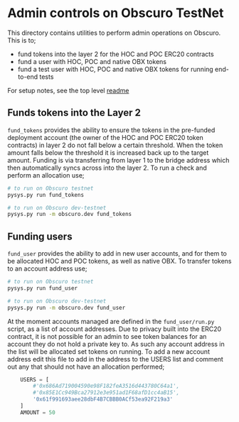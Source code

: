 Admin controls on Obscuro TestNet
=================================
This directory contains utilities to perform admin operations on Obscuro. This is to;

- fund tokens into the layer 2 for the HOC and POC ERC20 contracts
- fund a user with HOC, POC and native OBX tokens 
- fund a test user with HOC, POC and native OBX tokens for running end-to-end tests

For setup notes, see the top level [readme](../README.md)

Funds tokens into the Layer 2
-----------------------------
`fund_tokens` provides the ability to ensure the tokens in the pre-funded deployment account (the owner of the HOC and 
POC ERC20 token contracts) in layer 2 do not fall below a certain threshold. When the token amount falls below the 
threshold it is increased back up to the target amount. Funding is via transferring from layer 1 to the bridge address
which then automatically syncs across into the layer 2. To run a check and perform an allocation use;

```bash
# to run on Obscuro testnet 
pysys.py run fund_tokens

# to run on Obscuro dev-testnet 
pysys.py run -m obscuro.dev fund_tokens
```

Funding users
-------------
`fund_user` provides the ability to add in new user accounts, and for them to be allocated HOC and POC tokens, as well 
as native OBX. To transfer tokens to an account address use;

```bash
# to run on Obscuro testnet 
pysys.py run fund_user

# to run on Obscuro dev-testnet 
pysys.py run -m obscuro.dev fund_user
```

At the moment accounts managed are defined in the `fund_user/run.py` script, as a list of account addresses. Due to 
privacy built into the ERC20 contract, it is not possible for an admin to see token balances for an account they do not 
hold a private key to. As such any account address in the list will be allocated set tokens on running. To add a new 
account address edit this file to add in the address to the USERS list and comment out any that should not have an 
allocation performed; 

```python
    USERS = [
        #'0x686Ad719004590e98F182feA3516d443780C64a1',
        #'0x85E1Cc949Bca27912e3e951ad1F68afD1cc4aB15',
        '0x61f991693aee28dbF4B7CBBB0ACf53ea92F219a3'
    ]
    AMOUNT = 50
```



